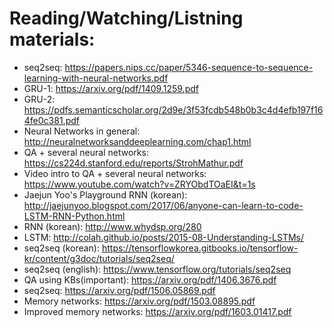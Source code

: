 # Reading/Watching/Listning materials:

- seq2seq: https://papers.nips.cc/paper/5346-sequence-to-sequence-learning-with-neural-networks.pdf
- GRU-1: https://arxiv.org/pdf/1409.1259.pdf
- GRU-2: https://pdfs.semanticscholar.org/2d9e/3f53fcdb548b0b3c4d4efb197f164fe0c381.pdf
- Neural Networks in general: http://neuralnetworksanddeeplearning.com/chap1.html
- QA + several neural networks: https://cs224d.stanford.edu/reports/StrohMathur.pdf
- Video intro to QA + several neural networks: https://www.youtube.com/watch?v=ZRYObdTOaEI&t=1s
- Jaejun Yoo's Playground RNN (korean): http://jaejunyoo.blogspot.com/2017/06/anyone-can-learn-to-code-LSTM-RNN-Python.html
- RNN (korean): http://www.whydsp.org/280
- LSTM: http://colah.github.io/posts/2015-08-Understanding-LSTMs/
- seq2seq (korean): https://tensorflowkorea.gitbooks.io/tensorflow-kr/content/g3doc/tutorials/seq2seq/
- seq2seq (english): https://www.tensorflow.org/tutorials/seq2seq
- QA using KBs(important): https://arxiv.org/pdf/1406.3676.pdf
- seq2seq: https://arxiv.org/pdf/1506.05869.pdf
- Memory networks: https://arxiv.org/pdf/1503.08895.pdf
- Improved memory networks: https://arxiv.org/pdf/1603.01417.pdf
